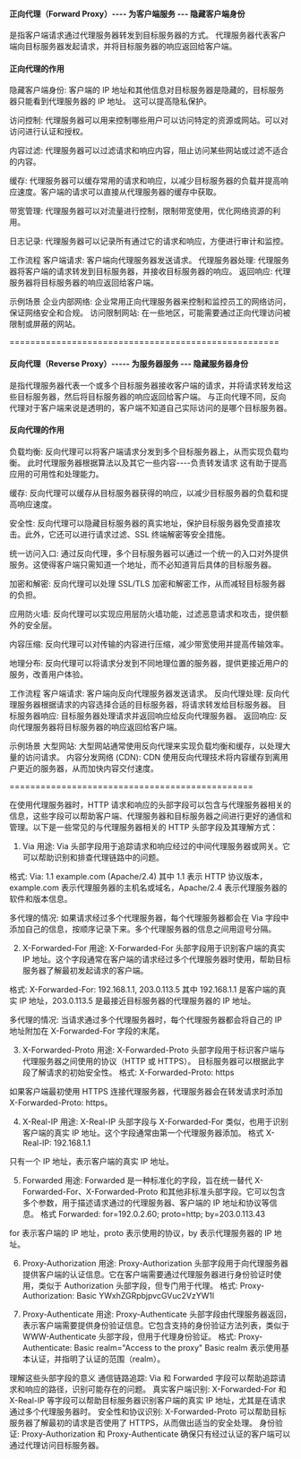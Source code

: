 #### 正向代理（Forward Proxy）---- 为客户端服务 --- 隐藏客户端身份
是指客户端请求通过代理服务器转发到目标服务器的方式。
代理服务器代表客户端向目标服务器发起请求，并将目标服务器的响应返回给客户端。

#### 正向代理的作用
隐藏客户端身份: 
客户端的 IP 地址和其他信息对目标服务器是隐藏的，目标服务器只能看到代理服务器的 IP 地址。
这可以提高隐私保护。

访问控制: 代理服务器可以用来控制哪些用户可以访问特定的资源或网站。可以对访问进行认证和授权。

内容过滤: 代理服务器可以过滤请求和响应内容，阻止访问某些网站或过滤不适合的内容。

缓存: 代理服务器可以缓存常用的请求和响应，以减少目标服务器的负载并提高响应速度。客户端的请求可以直接从代理服务器的缓存中获取。

带宽管理: 代理服务器可以对流量进行控制，限制带宽使用，优化网络资源的利用。

日志记录: 代理服务器可以记录所有通过它的请求和响应，方便进行审计和监控。

工作流程
客户端请求: 客户端向代理服务器发送请求。
代理服务器处理: 代理服务器将客户端的请求转发到目标服务器，并接收目标服务器的响应。
返回响应: 代理服务器将目标服务器的响应返回给客户端。

示例场景
企业内部网络: 企业常用正向代理服务器来控制和监控员工的网络访问，保证网络安全和合规。
访问限制网站: 在一些地区，可能需要通过正向代理访问被限制或屏蔽的网站。

====================================================

#### 反向代理（Reverse Proxy）----- 为服务器服务 --- 隐藏服务器身份
是指代理服务器代表一个或多个目标服务器接收客户端的请求，并将请求转发给这些目标服务器，然后将目标服务器的响应返回给客户端。
与正向代理不同，反向代理对于客户端来说是透明的，客户端不知道自己实际访问的是哪个目标服务器。

#### 反向代理的作用
负载均衡: 反向代理可以将客户端请求分发到多个目标服务器上，从而实现负载均衡。
此时代理服务器根据算法以及其它一些内容----负责转发请求
这有助于提高应用的可用性和处理能力。

缓存: 反向代理可以缓存从目标服务器获得的响应，以减少目标服务器的负载和提高响应速度。

安全性: 反向代理可以隐藏目标服务器的真实地址，保护目标服务器免受直接攻击。此外，它还可以进行请求过滤、SSL 终端解密等安全措施。

统一访问入口: 通过反向代理，多个目标服务器可以通过一个统一的入口对外提供服务。这使得客户端只需知道一个地址，而不必知道背后具体的目标服务器。

加密和解密: 反向代理可以处理 SSL/TLS 加密和解密工作，从而减轻目标服务器的负担。

应用防火墙: 反向代理可以实现应用层防火墙功能，过滤恶意请求和攻击，提供额外的安全层。

内容压缩: 反向代理可以对传输的内容进行压缩，减少带宽使用并提高传输效率。

地理分布: 反向代理可以将请求分发到不同地理位置的服务器，提供更接近用户的服务，改善用户体验。

工作流程
客户端请求: 客户端向反向代理服务器发送请求。
反向代理处理: 反向代理服务器根据请求的内容选择合适的目标服务器，将请求转发给目标服务器。
目标服务器响应: 目标服务器处理请求并返回响应给反向代理服务器。
返回响应: 反向代理服务器将目标服务器的响应返回给客户端。

示例场景
大型网站: 大型网站通常使用反向代理来实现负载均衡和缓存，以处理大量的访问请求。
内容分发网络 (CDN): CDN 使用反向代理技术将内容缓存到离用户更近的服务器，从而加快内容交付速度。

===============================================


在使用代理服务器时，HTTP 请求和响应的头部字段可以包含与代理服务器相关的信息，这些字段可以帮助客户端、代理服务器和目标服务器之间进行更好的通信和管理。以下是一些常见的与代理服务器相关的 HTTP 头部字段及其理解方式：

1. Via
用途: Via 头部字段用于追踪请求和响应经过的中间代理服务器或网关。它可以帮助识别和排查代理链路中的问题。

格式:
Via: 1.1 example.com (Apache/2.4)
其中 1.1 表示 HTTP 协议版本，example.com 表示代理服务器的主机名或域名，Apache/2.4 表示代理服务器的软件和版本信息。

多代理的情况: 如果请求经过多个代理服务器，每个代理服务器都会在 Via 字段中添加自己的信息，按顺序记录下来。多个代理服务器的信息之间用逗号分隔。


2. X-Forwarded-For
用途: X-Forwarded-For 头部字段用于识别客户端的真实 IP 地址。这个字段通常在客户端的请求经过多个代理服务器时使用，帮助目标服务器了解最初发起请求的客户端。

格式:
X-Forwarded-For: 192.168.1.1, 203.0.113.5
其中 192.168.1.1 是客户端的真实 IP 地址，203.0.113.5 是最接近目标服务器的代理服务器的 IP 地址。

多代理的情况: 当请求通过多个代理服务器时，每个代理服务器都会将自己的 IP 地址附加在 X-Forwarded-For 字段的末尾。

3. X-Forwarded-Proto
用途: X-Forwarded-Proto 头部字段用于标识客户端与代理服务器之间使用的协议（HTTP 或 HTTPS）。
目标服务器可以根据此字段了解请求的初始安全性。
格式:
X-Forwarded-Proto: https

如果客户端最初使用 HTTPS 连接代理服务器，代理服务器会在转发请求时添加 X-Forwarded-Proto: https。

4. X-Real-IP
用途: X-Real-IP 头部字段与 X-Forwarded-For 类似，也用于识别客户端的真实 IP 地址。这个字段通常由第一个代理服务器添加。
格式
X-Real-IP: 192.168.1.1

只有一个 IP 地址，表示客户端的真实 IP 地址。


5. Forwarded
用途: Forwarded 是一种标准化的字段，旨在统一替代 X-Forwarded-For、X-Forwarded-Proto 和其他非标准头部字段。它可以包含多个参数，用于描述请求通过的代理服务器、客户端的 IP 地址和协议等信息。
格式
Forwarded: for=192.0.2.60; proto=http; by=203.0.113.43

for 表示客户端的 IP 地址，proto 表示使用的协议，by 表示代理服务器的 IP 地址。

6. Proxy-Authorization
用途: Proxy-Authorization 头部字段用于向代理服务器提供客户端的认证信息。它在客户端需要通过代理服务器进行身份验证时使用，类似于 Authorization 头部字段，但专门用于代理。
格式:
Proxy-Authorization: Basic YWxhZGRpbjpvcGVuc2VzYW1l

7. Proxy-Authenticate
用途: Proxy-Authenticate 头部字段由代理服务器返回，表示客户端需要提供身份验证信息。它包含支持的身份验证方法列表，类似于 WWW-Authenticate 头部字段，但用于代理身份验证。
格式:
Proxy-Authenticate: Basic realm="Access to the proxy"
Basic realm 表示使用基本认证，并指明了认证的范围（realm）。

理解这些头部字段的意义
通信链路追踪: Via 和 Forwarded 字段可以帮助追踪请求和响应的路径，识别可能存在的问题。
真实客户端识别: X-Forwarded-For 和 X-Real-IP 等字段可以帮助目标服务器识别客户端的真实 IP 地址，尤其是在请求通过多个代理服务器时。
安全性和协议识别: X-Forwarded-Proto 可以帮助目标服务器了解最初的请求是否使用了 HTTPS，从而做出适当的安全处理。
身份验证: Proxy-Authorization 和 Proxy-Authenticate 确保只有经过认证的客户端可以通过代理访问目标服务器。




